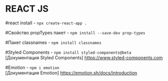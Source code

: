 # REACT JS

#react install - `npx create-react-app .`

#Свойство propTypes пакет - `npm install --save-dev prop-types`

#Пакет classnames - `npm install classnames`

#Styled Components - `npm install styled-components@beta`\
[Документация Styled Components] https://www.styled-components.com

#Emotion - `npm i emotion`\
[Документация Emotion] https://emotion.sh/docs/introduction
